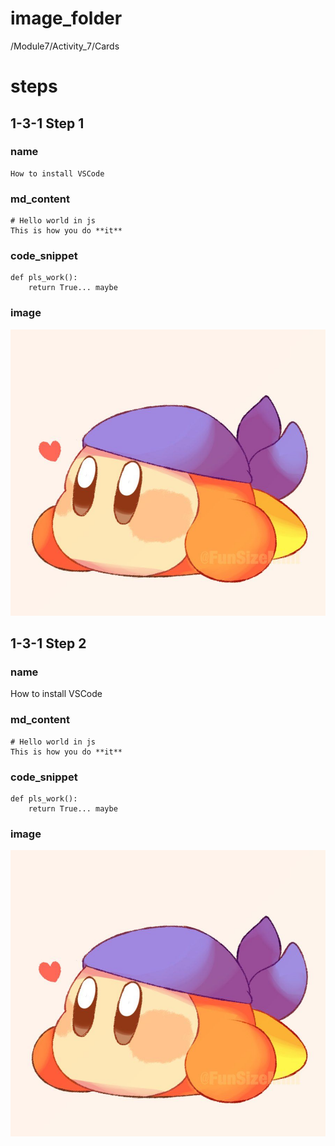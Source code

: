 # image_folder
/Module7/Activity_7/Cards

# steps

## 1-3-1 Step 1

### name
```
How to install VSCode
```

### md_content
```
# Hello world in js
This is how you do **it**
```

### code_snippet
```
def pls_work():
    return True... maybe
```

### image
![bandanna](images/bandanna.jpg)

## 1-3-1 Step 2

### name
How to install VSCode

### md_content
```
# Hello world in js
This is how you do **it**  
```

### code_snippet
```
def pls_work():
    return True... maybe
```

### image
![bandanna](images/bandanna.jpg)